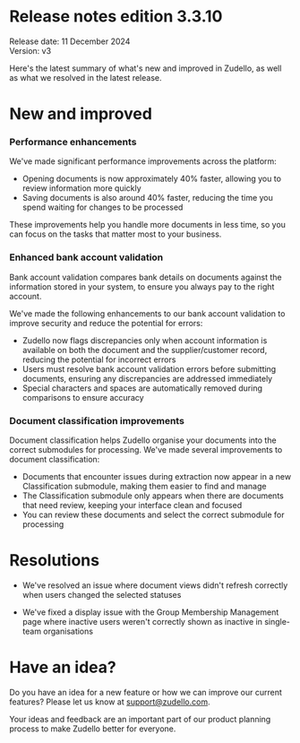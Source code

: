 # Release notes edition 3.3.10

Release date: 11 December 2024  
Version: v3

Here's the latest summary of what's new and improved in Zudello, as well as what we resolved in the latest release.

# New and improved

### Performance enhancements

We've made significant performance improvements across the platform:

- Opening documents is now approximately 40% faster, allowing you to review information more quickly
- Saving documents is also around 40% faster, reducing the time you spend waiting for changes to be processed

These improvements help you handle more documents in less time, so you can focus on the tasks that matter most to your business.

### Enhanced bank account validation

Bank account validation compares bank details on documents against the information stored in your system, to ensure you always pay to the right account.

We've made the following enhancements to our bank account validation to improve security and reduce the potential for errors:

- Zudello now flags discrepancies only when account information is available on both the document and the supplier/customer record, reducing the potential for incorrect errors
- Users must resolve bank account validation errors before submitting documents, ensuring any discrepancies are addressed immediately
- Special characters and spaces are automatically removed during comparisons to ensure accuracy

### Document classification improvements

Document classification helps Zudello organise your documents into the correct submodules for processing. We've made several improvements to document classification:

- Documents that encounter issues during extraction now appear in a new Classification submodule, making them easier to find and manage
- The Classification submodule only appears when there are documents that need review, keeping your interface clean and focused
- You can review these documents and select the correct submodule for processing

# Resolutions

- We've resolved an issue where document views didn't refresh correctly when users changed the selected statuses
  
- We've fixed a display issue with the Group Membership Management page where inactive users weren't correctly shown as inactive in single-team organisations

# Have an idea?

Do you have an idea for a new feature or how we can improve our current features? Please let us know at [support@zudello.com](mailto:support@zudello.com). 

Your ideas and feedback are an important part of our product planning process to make Zudello better for everyone.